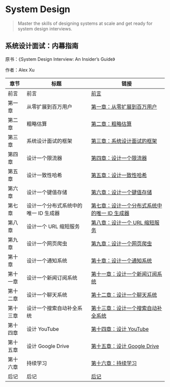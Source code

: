 # System Design

> Master the skills of designing systems at scale and get ready for system design interviews.

## 系统设计面试：内幕指南

原书：《System Design Interview: An Insider’s Guide》

作者：Alex Xu

| 章节                         | 标题                                      | 链接                                                              |
|------------------------------|-------------------------------------------|-------------------------------------------------------------------|
| 前言                         | 前言                                      | [前言](/system-design-interview/FORWARD)                          |
| 第一章                       | 从零扩展到百万用户                         | [第一章：从零扩展到百万用户](/system-design-interview/CHAPTER-1-SCALE-FROM-ZERO-TO-MILLIONS-OF-USERS) |
| 第二章                       | 粗略估算                                  | [第二章：粗略估算](/system-design-interview/CHAPTER-2-BACK-OF-THE-ENVELOPE-ESTIMATION) |
| 第三章                       | 系统设计面试的框架                        | [第三章：系统设计面试的框架](/system-design-interview/CHAPTER-3-A-FRAMEWORK-FOR-SYSTEM-DESIGN-INTERVIEWS) |
| 第四章                       | 设计一个限流器                            | [第四章：设计一个限流器](/system-design-interview/CHAPTER-4-DESIGN-A-RATE-LIMITER) |
| 第五章                       | 设计一致性哈希                            | [第五章：设计一致性哈希](/system-design-interview/CHAPTER-5-DESIGN-CONSISTENT-HASHING) |
| 第六章                       | 设计一个键值存储                          | [第六章：设计一个键值存储](/system-design-interview/CHAPTER-6-DESIGN-A-KEY-VALUE-STORE) |
| 第七章                       | 设计一个分布式系统中的唯一 ID 生成器       | [第七章：设计一个分布式系统中的唯一 ID 生成器](/system-design-interview/CHAPTER-7-DESIGN-A-UNIQUE-ID-GENERATOR-IN-DISTRIBUTED-SYSTEMS) |
| 第八章                       | 设计一个 URL 缩短服务                     | [第八章：设计一个 URL 缩短服务](/system-design-interview/CHAPTER-8-DESIGN-A-URL-SHORTENER) |
| 第九章                       | 设计一个网页爬虫                          | [第九章：设计一个网页爬虫](/system-design-interview/CHAPTER-9-DESIGN-A-WEB-CRAWLER) |
| 第十章                       | 设计一个通知系统                          | [第十章：设计一个通知系统](/system-design-interview/CHAPTER-10-DESIGN-A-NOTIFICATION-SYSTEM) |
| 第十一章                     | 设计一个新闻订阅系统                      | [第十一章：设计一个新闻订阅系统](/system-design-interview/CHAPTER-11-DESIGN-A-NEWS-FEED-SYSTEM) |
| 第十二章                     | 设计一个聊天系统                          | [第十二章：设计一个聊天系统](/system-design-interview/CHAPTER-12-DESIGN-A-CHAT-SYSTEM) |
| 第十三章                     | 设计一个搜索自动补全系统                  | [第十三章：设计一个搜索自动补全系统](/system-design-interview/CHAPTER-13-DESIGN-A-SEARCH-AUTOCOMPLETE-SYSTEM) |
| 第十四章                     | 设计 YouTube                             | [第十四章：设计 YouTube](/system-design-interview/CHAPTER-14-DESIGN-YOUTUBE) |
| 第十五章                     | 设计 Google Drive                        | [第十五章：设计 Google Drive](/system-design-interview/CHAPTER-15-DESIGN-GOOGLE-DRIVE) |
| 第十六章                     | 持续学习                                  | [第十六章：持续学习](/system-design-interview/CHAPTER-16-THE-LEARNING-CONTINUES) |
| 后记                         | 后记                                      | [后记](/system-design-interview/AFTERWORD)                       |
